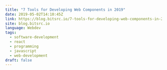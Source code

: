 ```yaml
---
title: "7 Tools for Developing Web Components in 2019"
date: 2019-05-02T14:10:45Z
link: https://blog.bitsrc.io/7-tools-for-developing-web-components-in-2019-1d5b7360654d?source=rss----5c2fdf847f4a---4
site: blog.bitsrc.io
language: Webdev
tags:
  - software-development
  - react
  - programming
  - javascript
  - web-development
draft: false
---
```

